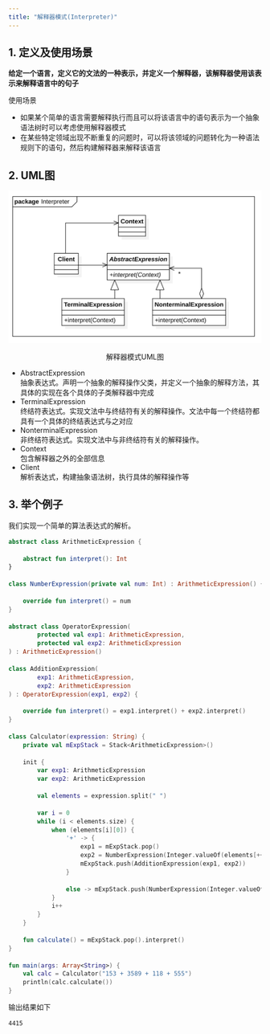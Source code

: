 ```yaml
---
title: "解释器模式(Interpreter)"
---
```


## 1. 定义及使用场景

**给定一个语言，定义它的文法的一种表示，并定义一个解释器，该解释器使用该表示来解释语言中的句子**

使用场景  

- 如果某个简单的语言需要解释执行而且可以将该语言中的语句表示为一个抽象语法树时可以考虑使用解释器模式
- 在某些特定领域出现不断重复的问题时，可以将该领域的问题转化为一种语法规则下的语句，然后构建解释器来解释该语言

## 2. UML图

![解释器模式UML图](/assets/images/design-pattern/interpreter.png)  
<center>解释器模式UML图</center>

- AbstractExpression  
  抽象表达式。声明一个抽象的解释操作父类，并定义一个抽象的解释方法，其具体的实现在各个具体的子类解释器中完成
- TerminalExpression  
  终结符表达式。实现文法中与终结符有关的解释操作。文法中每一个终结符都具有一个具体的终结表达式与之对应
- NonterminalExpression  
  非终结符表达式。实现文法中与非终结符有关的解释操作。
- Context  
  包含解释器之外的全部信息
- Client  
  解析表达式，构建抽象语法树，执行具体的解释操作等

## 3. 举个例子
我们实现一个简单的算法表达式的解析。

```kotlin
abstract class ArithmeticExpression {

    abstract fun interpret(): Int
}

class NumberExpression(private val num: Int) : ArithmeticExpression() {

    override fun interpret() = num
}

abstract class OperatorExpression(
        protected val exp1: ArithmeticExpression,
        protected val exp2: ArithmeticExpression
) : ArithmeticExpression()

class AdditionExpression(
        exp1: ArithmeticExpression,
        exp2: ArithmeticExpression
) : OperatorExpression(exp1, exp2) {

    override fun interpret() = exp1.interpret() + exp2.interpret()
}

class Calculator(expression: String) {
    private val mExpStack = Stack<ArithmeticExpression>()

    init {
        var exp1: ArithmeticExpression
        var exp2: ArithmeticExpression

        val elements = expression.split(" ")

        var i = 0
        while (i < elements.size) {
            when (elements[i][0]) {
                '+' -> {
                    exp1 = mExpStack.pop()
                    exp2 = NumberExpression(Integer.valueOf(elements[++i]))
                    mExpStack.push(AdditionExpression(exp1, exp2))
                }

                else -> mExpStack.push(NumberExpression(Integer.valueOf(elements[i])))
            }
            i++
        }
    }

    fun calculate() = mExpStack.pop().interpret()
}

fun main(args: Array<String>) {
    val calc = Calculator("153 + 3589 + 118 + 555")
    println(calc.calculate())
}
```

输出结果如下
```text
4415
```
